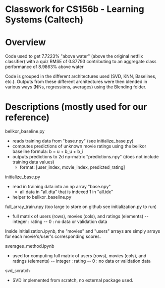 Classwork for CS156b - Learning Systems (Caltech)
====================================================================

Overview
===================================================================
Code used to get 7.7223% "above water" (above the original netflix classifier) with a quiz RMSE of 0.87793 contributing to an aggregate class performance of 8.9863% above water

Code is grouped in the different architectures used (SVD, KNN, Baselines, etc.). Outputs from these different architectures were then blended in various ways (NNs, regressions, averages) using the Blending folder. 

Descriptions (mostly used for our reference)
====================================================================

bellkor_baseline.py
  - reads training data from "base.npy" (see initialize_base.py)
  - computes predictions of unknown movie ratings using the bellkor baseline formula: b = u + b_u + b_i
  - outputs predictions to 2d np-matrix "predictions.npy" (does not include training data values)
      - format: [user_index, movie_index, predicted_rating]

initialize_base.py
  - read in training data into an np array "base.npy"
      - all data in "all.dta" that is indexed 1 in "all.idx"
  - helper to bellkor_baseline.py

full_array_train.npy (too large to store on github see initialization.py to run) 
  - full matrix of users (rows), movies (cols), and ratings (elements)
      -- integer : rating
      -- 0 : no data or validation data

Inside initialization.ipynb, the "movies" and "users" arrays are simply arrays for each movie's/user's corresponding scores.  

averages_method.ipynb
  - used for computing full matrix of users (rows), movies (cols), and ratings (elements)
      -- integer : rating
      -- 0 : no data or validation data
  
svd_scratch
  - SVD implemented from scratch, no external package used.
